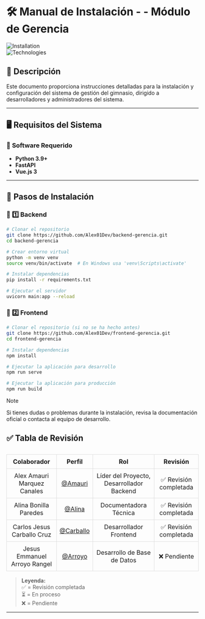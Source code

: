  # 🛠️ Manual de Instalación - - Módulo de Gerencia 

![Installation](https://img.shields.io/badge/Instalación-Guía%20Rápida-blue?style=for-the-badge)  
![Technologies](https://img.shields.io/badge/Tecnologías-FastAPI%20|%20Vue.js%20|%20MySQL-red?style=for-the-badge)  

## 📌 **Descripción**  
Este documento proporciona instrucciones detalladas para la instalación y configuración del sistema de gestión del gimnasio, dirigido a desarrolladores y administradores del sistema.

---

## 🖥️ **Requisitos del Sistema**  

### 🔹 **Software Requerido**  
- **Python 3.9+**  
- **FastAPI**  
- **Vue.js 3**  

---

## 🚀 **Pasos de Instalación**  

### 🔹 **1️⃣ Backend**  
```bash
# Clonar el repositorio
git clone https://github.com/Alex01Dev/backend-gerencia.git
cd backend-gerencia

# Crear entorno virtual
python -m venv venv
source venv/bin/activate  # En Windows usa 'venv\Scripts\activate'

# Instalar dependencias
pip install -r requirements.txt

# Ejecutar el servidor
uvicorn main:app --reload
```

### 🔹 **2️⃣ Frontend**  
```bash
# Clonar el repositorio (si no se ha hecho antes)
git clone https://github.com/Alex01Dev/frontend-gerencia.git
cd frontend-gerencia

# Instalar dependencias
npm install

# Ejecutar la aplicación para desarrollo
npm run serve

# Ejecutar la aplicación para producción
npm run build
```

> [!NOTE]  
> Si tienes dudas o problemas durante la instalación, revisa la documentación oficial o contacta al equipo de desarrollo.


## ✅ Tabla de Revisión  

<table style="width: 100%; border-collapse: collapse; margin-top: 30px;">
  <thead>
    <tr>
      <th style="border: 1px solid #ddd; padding: 8px; text-align: center;">Colaborador</th>
      <th style="border: 1px solid #ddd; padding: 8px; text-align: center;">Perfil</th>
      <th style="border: 1px solid #ddd; padding: 8px; text-align: center;">Rol</th>
      <th style="border: 1px solid #ddd; padding: 8px; text-align: center;">Revisión</th>
    </tr>
  </thead>
  <tbody>
    <tr>
      <td style="border: 1px solid #ddd; padding: 8px; text-align: center;">Alex Amauri Marquez Canales</td>
      <td style="border: 1px solid #ddd; padding: 8px; text-align: center;"><a href="https://github.com/Alex01Dev" target="_blank">@Amauri</a></td>
      <td style="border: 1px solid #ddd; padding: 8px; text-align: center;">Líder del Proyecto, Desarrollador Backend</td>
      <td style="border: 1px solid #ddd; padding: 8px; text-align: center;">✅ Revisión completada</td>
    </tr>
    <tr>
      <td style="border: 1px solid #ddd; padding: 8px; text-align: center;">Alina Bonilla Paredes</td>
      <td style="border: 1px solid #ddd; padding: 8px; text-align: center;"><a href="https://github.com/Ali-2121" target="_blank">@Alina</a></td>
      <td style="border: 1px solid #ddd; padding: 8px; text-align: center;">Documentadora Técnica</td>
      <td style="border: 1px solid #ddd; padding: 8px; text-align: center;">✅ Revisión completada</td>
    </tr>
    <tr>
      <td style="border: 1px solid #ddd; padding: 8px; text-align: center;">Carlos Jesus Carballo Cruz</td>
      <td style="border: 1px solid #ddd; padding: 8px; text-align: center;"><a href="https://github.com/CarlosJ67" target="_blank">@Carballo</a></td>
      <td style="border: 1px solid #ddd; padding: 8px; text-align: center;">Desarrollador Frontend</td>
      <td style="border: 1px solid #ddd; padding: 8px; text-align: center;">✅ Revisión completada</td>
    </tr>
    <tr>
      <td style="border: 1px solid #ddd; padding: 8px; text-align: center;">Jesus Emmanuel Arroyo Rangel</td>
      <td style="border: 1px solid #ddd; padding: 8px; text-align: center;"><a href="https://github.com/des-arrosho" target="_blank">@Arroyo</a></td>
      <td style="border: 1px solid #ddd; padding: 8px; text-align: center;">Desarrollo de Base de Datos</td>
      <td style="border: 1px solid #ddd; padding: 8px; text-align: center;">❌ Pendiente</td>
    </tr>
  </tbody>
</table>

> **Leyenda:**  
> ✅ = Revisión completada  
> ⏳ = En proceso  
> ❌ = Pendiente  

--- 
